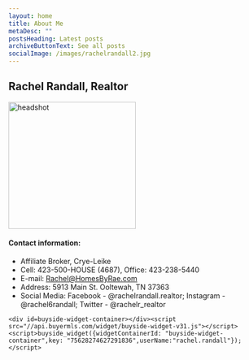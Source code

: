 ```yaml
---
layout: home
title: About Me
metaDesc: ""
postsHeading: Latest posts
archiveButtonText: See all posts
socialImage: /images/rachelrandall2.jpg
---
```

## Rachel Randall, Realtor

<img src="/images/rachelrandall2.jpg" alt="headshot" style="width:250px; !important"/>

#### Contact information:

* Affiliate Broker, Crye-Leike
* Cell: 423-500-HOUSE (4687), Office: 423-238-5440
* E-mail: [Rachel@HomesByRae.com](mailto:Rachel@HomesByRae.com)
* Address: 5913 Main St. Ooltewah, TN 37363
* Social Media: Facebook - @rachelrandall.realtor; Instagram - @rachel6randall; Twitter - @rachelr_realtor

```
<div id=buyside-widget-container></div><script src="//api.buyermls.com/widget/buyside-widget-v31.js"></script><script>buyside_widget({widgetContainerId: "buyside-widget-container",key: "75628274627291836",userName:"rachel.randall"});</script>
```